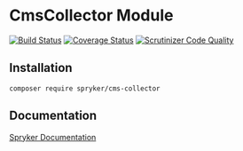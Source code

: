 # CmsCollector Module
[![Build Status](https://travis-ci.org/spryker/CmsCollector.svg)](https://travis-ci.org/spryker/CmsCollector)
[![Coverage Status](https://coveralls.io/repos/github/spryker/CmsCollector/badge.svg)](https://coveralls.io/github/spryker/CmsCollector)
[![Scrutinizer Code Quality](https://scrutinizer-ci.com/g/spryker/CmsCollector/badges/quality-score.png?b=master)](https://scrutinizer-ci.com/g/spryker/CmsCollector/?branch=master)

## Installation

```
composer require spryker/cms-collector
```

## Documentation

[Spryker Documentation](http://spryker.github.io)
